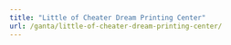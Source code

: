 ```yaml
---
title: "Little of Cheater Dream Printing Center"
url: /ganta/little-of-cheater-dream-printing-center/
---
```

